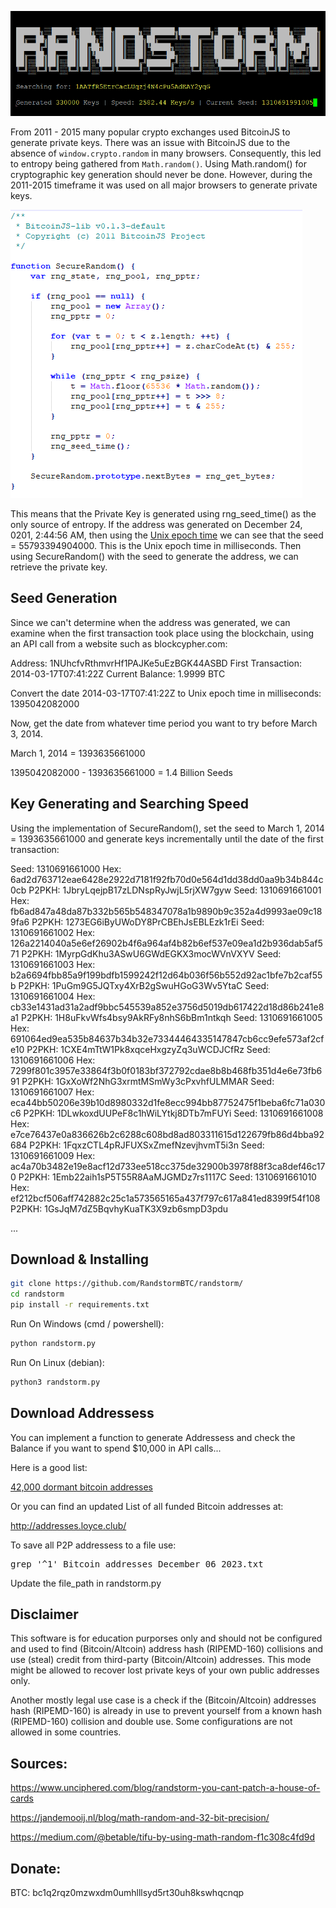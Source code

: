 ![Project Image](RandstormProgram.png)

From 2011 - 2015 many popular crypto exchanges used BitcoinJS to generate private keys. There was an issue with BitcoinJS due to the absence of `window.crypto.random` in many browsers. Consequently, this led to entropy being gathered from `Math.random()`. Using Math.random() for cryptographic key generation should never be done. However, during the 2011-2015 timeframe it was used on all major browsers to generate private keys.

![Project Image](SecureRandomFunction.png)

This means that the Private Key is generated using rng_seed_time() as the only source of entropy. If the address was generated on December 24, 0201, 2:44:56 AM, then using the [Unix epoch time](https://www.epochconverter.com/) we can see that the seed = 55793394904000. This is the Unix epoch time in milliseconds. Then using SecureRandom() with the seed to generate the address, we can retrieve the private key.

## Seed Generation

Since we can't determine when the address was generated, we can examine when the first transaction took place using the blockchain, using an API call from a website such as blockcypher.com:

Address: 1NUhcfvRthmvrHf1PAJKe5uEzBGK44ASBD
First Transaction: 2014-03-17T07:41:22Z
Current Balance: 1.9999 BTC

Convert the date 2014-03-17T07:41:22Z to Unix epoch time in milliseconds: 1395042082000

Now, get the date from whatever time period you want to try before March 3, 2014.

March 1, 2014 = 1393635661000

1395042082000 - 1393635661000 = 1.4 Billion Seeds

## Key Generating and Searching Speed

Using the implementation of SecureRandom(), set the seed to March 1, 2014 = 1393635661000 and generate keys incrementally until the date of the first transaction:

Seed: 1310691661000 Hex: 6ad2d763712eae6428e2922d7181f92fb70d0e564d1dd38dd0aa9b34b844c0cb P2PKH: 1JbryLqejpB17zLDNspRyJwjL5rjXW7gyw
Seed: 1310691661001 Hex: fb6ad847a48da87b332b565b548347078a1b9890b9c352a4d9993ae09c189fa6 P2PKH: 1273EG6iByUWoDY8PrCBEhJsEBLEzk1rEi
Seed: 1310691661002 Hex: 126a2214040a5e6ef26902b4f6a964af4b82b6ef537e09ea1d2b936dab5af571 P2PKH: 1MyrpGdKhu3ASwU6GWdEGKX3mocWVnVXYV
Seed: 1310691661003 Hex: b2a6694fbb85a9f199bdfb1599242f12d64b036f56b552d92ac1bfe7b2caf55b P2PKH: 1PuGm9G5JQTxy4XrB2gSwuHGoG3Wv5YtaC
Seed: 1310691661004 Hex: cb33e1431ad31a2adf9bbc545539a852e3756d5019db617422d18d86b241e8a1 P2PKH: 1H8uFkvWfs4bsy9AkRFy8nhS6bBm1ntkqh
Seed: 1310691661005 Hex: 691064ed9ea535b84637b34b32e73344464335147847cb6cc9efe573af2cfe10 P2PKH: 1CXE4mTtW1Pk8xqceHxgzyZq3uWCDJCfRz
Seed: 1310691661006 Hex: 7299f801c3957e33864f3b0f0183bf372792cdae8b8b468fb351d4e6e73fb691 P2PKH: 1GxXoWf2NhG3xrmtMSmWy3cPxvhfULMMAR
Seed: 1310691661007 Hex: eca44bb50206e39b10d8980332d1fe8ecc994bb87752475f1beba6fc71a030c6 P2PKH: 1DLwkoxdUUPeF8c1hWiLYtkj8DTb7mFUYi
Seed: 1310691661008 Hex: e7ce76437e0a836626b2c6288c608bd8ad803311615d122679fb86d4bba92684 P2PKH: 1FqxzCTL4pRJFUXSxZmefNzevjhvmT5i3n
Seed: 1310691661009 Hex: ac4a70b3482e19e8acf12d733ee518cc375de32900b3978f88f3ca8def46c170 P2PKH: 1Emb22aih1sP5T55R8AaMJGMDz7rs1117C
Seed: 1310691661010 Hex: ef212bcf506aff742882c25c1a573565165a437f797c617a841ed8399f54f108 P2PKH: 1GsJqM7dZ5BqvhyKuaTK3X9zb6smpD3pdu

...


## Download & Installing

```bash
git clone https://github.com/RandstormBTC/randstorm/
cd randstorm
pip install -r requirements.txt
```

Run On Windows (cmd / powershell):
```bash
python randstorm.py
```
Run On Linux (debian):
```bash
python3 randstorm.py
```
## Download Addressess 
You can implement a function to generate Addressess and check the Balance if you want to spend $10,000 in API calls... 

Here is a good list: 

[42,000 dormant bitcoin addresses](https://steemit.com/dormant/@rogerripple/42-000-dormant-bitcoin-addresses)

Or you can find an updated List of all funded Bitcoin addresses at:

http://addresses.loyce.club/

To save all P2P addressess to a file use:
<pre>
grep '^1' Bitcoin_addresses_December_06_2023.txt 
</pre>

Update the file_path in randstorm.py 

## Disclaimer
This software is for education purporses only and should not be configured and used to find (Bitcoin/Altcoin) address hash (RIPEMD-160) collisions and use (steal) credit from third-party (Bitcoin/Altcoin) addresses. This mode might be allowed to recover lost private keys of your own public addresses only.

Another mostly legal use case is a check if the (Bitcoin/Altcoin) addresses hash (RIPEMD-160) is already in use to prevent yourself from a known hash (RIPEMD-160) collision and double use. Some configurations are not allowed in some countries.

## Sources:

 <https://www.unciphered.com/blog/randstorm-you-cant-patch-a-house-of-cards>

 <https://jandemooij.nl/blog/math-random-and-32-bit-precision/>

 <https://medium.com/@betable/tifu-by-using-math-random-f1c308c4fd9d>

## Donate:
BTC: bc1q2rqz0mzwxdm0umhlllsyd5rt30uh8kswhqcnqp
